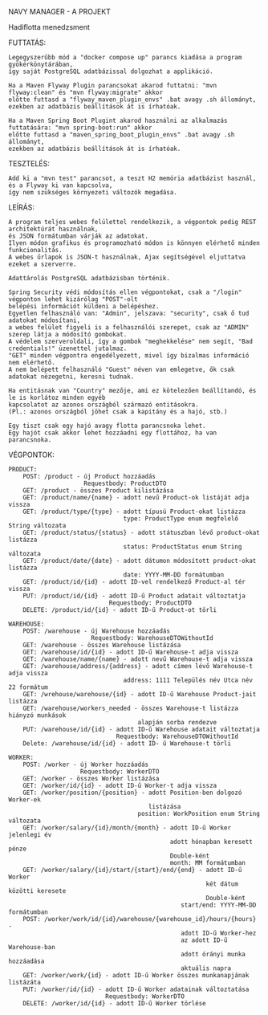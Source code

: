 NAVY MANAGER - A PROJEKT

Hadiflotta menedzsment

FUTTATÁS:

    Legegyszerűbb mód a "docker compose up" parancs kiadása a program gyökérkönytárában, 
    így saját PostgreSQL adatbázissal dolgozhat a applikáció.
    
    Ha a Maven Flyway Plugin parancsokat akarod futtatni: "mvn flyway:clean" és "mvn flyway:migrate" akkor 
    előtte futtasd a "flyway_maven_plugin_envs" .bat avagy .sh állományt, 
    ezekben az adatbázis beállítások át is írhatóak.

    Ha a Maven Spring Boot Plugint akarod használni az alkalmazás futtatására: "mvn spring-boot:run" akkor 
    előtte futtasd a "maven_spring_boot_plugin_envs" .bat avagy .sh állományt, 
    ezekben az adatbázis beállítások át is írhatóak.

TESZTELÉS:

    Add ki a "mvn test" parancsot, a teszt H2 memória adatbázist használ, és a Flyway ki van kapcsolva, 
    így nem szükséges környezeti változók megadása.

LEÍRÁS:

    A program teljes webes felülettel rendelkezik, a végpontok pedig REST architektúrát használnak, 
    és JSON formátumban várják az adatokat. 
    Ilyen módon grafikus és programozható módon is könnyen elérhető minden funkcionalitás.
    A webes űrlapok is JSON-t használnak, Ajax segítségével eljuttatva ezeket a szerverre.

    Adattárolás PostgreSQL adatbázisban történik.
    
    Spring Security védi módosítás ellen végpontokat, csak a "/login" végponton lehet kizárólag "POST"-olt 
    belépési információt küldeni a belépéshez. 
    Egyetlen felhasználó van: "Admin", jelszava: "security", csak ő tud adatokat módosítani, 
    a webes felület figyeli is a felhasználói szerepet, csak az "ADMIN" szerep látja a módosító gombokat.
    A védelem szerveroldali, így a gombok "meghekkelése" nem segít, "Bad credentials!" üzenettel jutalmaz.
    "GET" minden végpontra engedélyezett, mivel így bizalmas információ nem elérhető.
    A nem belépett felhasználó "Guest" néven van emlegetve, ők csak adatokat nézegetni, keresni tudnak.
    
    Ha entitásnak van "Country" mezője, ami ez kötelezően beállítandó, és le is korlátoz minden egyéb 
    kapcsolatot az azonos országból származó entitásokra.
    (Pl.: azonos országból jöhet csak a kapitány és a hajó, stb.)

    Egy tiszt csak egy hajó avagy flotta parancsnoka lehet.
    Egy hajót csak akkor lehet hozzáadni egy flottához, ha van parancsnoka.

VÉGPONTOK:

    PRODUCT:
        POST: /product - új Product hozzáadás 
                         Requestbody: ProductDTO
        GET: /product - összes Product kilistázása
        GET: /product/name/{name} - adott nevű Product-ok listáját adja vissza
        GET: /product/type/{type} - adott típusú Product-okat listázza
                                    type: ProductType enum megfelelő String változata
        GET: /product/status/{status} - adott státuszban lévő product-okat listázza
                                    status: ProductStatus enum String változata
        GET: /product/date/{date} - adott dátumon módosított product-okat listázza
                                    date: YYYY-MM-DD formátumban
        GET: /product/id/{id} - adott ID-vel rendelkező Product-al tér vissza
        PUT: /product/id/{id} - adott ID-ű Product adatait változtatja
                                Requestbody: ProductDTO
        DELETE: /product/id/{id} - adott ID-ű Product-ot törli
    
    WAREHOUSE:
        POST: /warehouse - új Warehouse hozzáadás
                           Requestbody: WarehouseDTOWithoutId
        GET: /warehouse - összes Warehouse listázása
        GET: /warehouse/id/{id} - adott ID-ű Warehouse-t adja vissza
        GET: /warehouse/name/{name} - adott nevű Warehouse-t adja vissza
        GET: /warehouse/address/{address} - adott címen lévő Warehouse-t adja vissza
                                    address: 1111 Település név Utca név 22 formátum
        GET: /wrehouse/warehouse/{id} - adott ID-ű Warehouse Product-jait listázza
        GET: /warehouse/workers_needed - összes Warehouse-t listázza hiányzó munkások
                                        alapján sorba rendezve
        PUT: /warehouse/id/{id} - adott ID-ű Warehouse adatait változtatja
                                  Requestbody: WarehouseDTOWithoutId
        Delete: /warehouse/id/{id} - adott ID- ű Warehouse-t törli

    WORKER:
        POST: /worker - új Worker hozzáadás
                        Requestbody: WorkerDTO
        GET: /worker - összes Worker listázása
        GET: /worker/id/{id} - adott ID-ű Worker-t adja vissza
        GET: /worker/position/{position} - adott Position-ben dolgozó Worker-ek
                                           listázása
                                        position: WorkPosition enum String változata
        GET: /worker/salary/{id}/month/{month} - adott ID-ű Worker jelenlegi év
                                                 adott hónapban keresett pénze 
                                                 Double-ként
                                                 month: MM formátumban
        GET: /worker/salary/{id}/start/{start}/end/{end} - adott ID-ű Worker
                                                           két dátum közötti keresete
                                                           Double-ként
                                                    start/end: YYYY-MM-DD formátumban
        POST: /worker/work/id/{id}/warehouse/{warehouse_id}/hours/{hours} - 
                                                    adott ID-ű Worker-hez
                                                    az adott ID-ű Warehouse-ban
                                                    adott órányi munka hozzáadása
                                                    aktuális napra
        GET: /worker/work/{id} - adott ID-ű Worker összes munkanapjának listázáta
        PUT: /worker/id/{id} - adott ID-ű Worker adatainak változtatása
                               Requestbody: WorkerDTO
        DELETE: /worker/id/{id} - adott ID-ű Worker törlése